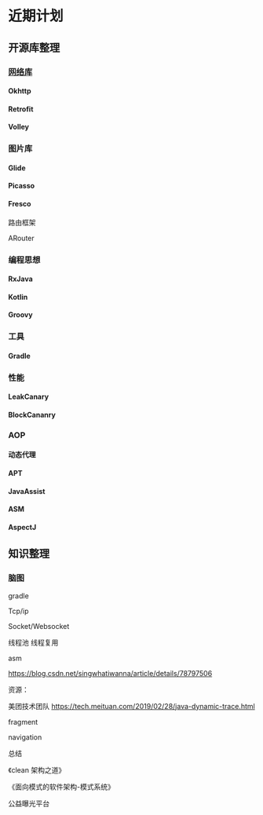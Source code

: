 # 近期计划

## 开源库整理

### [网络库](docs/network)

#### Okhttp

#### Retrofit

#### Volley

### 图片库

#### Glide

#### Picasso

#### Fresco

路由框架

ARouter

### 编程思想

#### RxJava

#### Kotlin

#### Groovy

### 工具

#### Gradle

### 性能

#### LeakCanary

#### BlockCananry

### AOP

#### 动态代理

#### APT

#### JavaAssist

#### ASM

#### AspectJ

## 知识整理

### 脑图

gradle

Tcp/ip

Socket/Websocket

线程池 线程复用

asm

https://blog.csdn.net/singwhatiwanna/article/details/78797506

资源：

美团技术团队 https://tech.meituan.com/2019/02/28/java-dynamic-trace.html

fragment

navigation

总结 

《clean 架构之道》

《面向模式的软件架构-模式系统》

公益曝光平台





